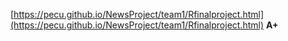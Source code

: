 [https://pecu.github.io/NewsProject/team1/Rfinalproject.html](https://pecu.github.io/NewsProject/team1/Rfinalproject.html) **A+**

